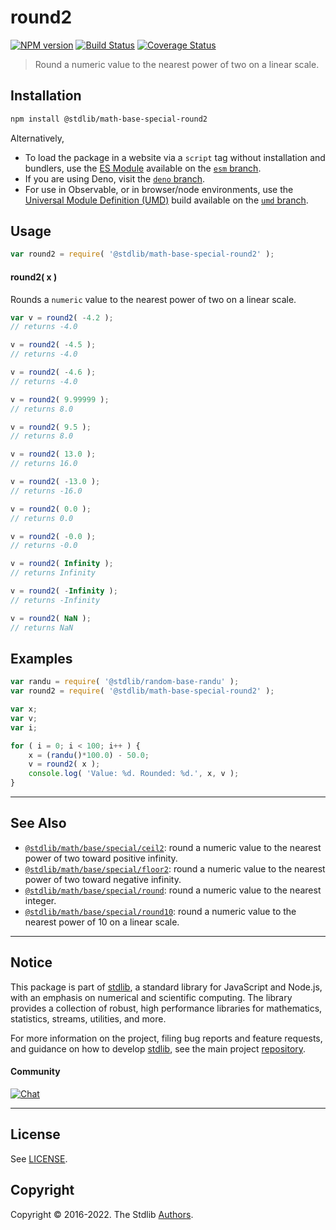 <!--

@license Apache-2.0

Copyright (c) 2018 The Stdlib Authors.

Licensed under the Apache License, Version 2.0 (the "License");
you may not use this file except in compliance with the License.
You may obtain a copy of the License at

   http://www.apache.org/licenses/LICENSE-2.0

Unless required by applicable law or agreed to in writing, software
distributed under the License is distributed on an "AS IS" BASIS,
WITHOUT WARRANTIES OR CONDITIONS OF ANY KIND, either express or implied.
See the License for the specific language governing permissions and
limitations under the License.

-->

# round2

[![NPM version][npm-image]][npm-url] [![Build Status][test-image]][test-url] [![Coverage Status][coverage-image]][coverage-url] <!-- [![dependencies][dependencies-image]][dependencies-url] -->

> Round a numeric value to the nearest power of two on a linear scale.

<section class="installation">

## Installation

```bash
npm install @stdlib/math-base-special-round2
```

Alternatively,

-   To load the package in a website via a `script` tag without installation and bundlers, use the [ES Module][es-module] available on the [`esm` branch][esm-url].
-   If you are using Deno, visit the [`deno` branch][deno-url].
-   For use in Observable, or in browser/node environments, use the [Universal Module Definition (UMD)][umd] build available on the [`umd` branch][umd-url].

</section>

<section class="usage">

## Usage

```javascript
var round2 = require( '@stdlib/math-base-special-round2' );
```

#### round2( x )

Rounds a `numeric` value to the nearest power of two on a linear scale.

```javascript
var v = round2( -4.2 );
// returns -4.0

v = round2( -4.5 );
// returns -4.0

v = round2( -4.6 );
// returns -4.0

v = round2( 9.99999 );
// returns 8.0

v = round2( 9.5 );
// returns 8.0

v = round2( 13.0 );
// returns 16.0

v = round2( -13.0 );
// returns -16.0

v = round2( 0.0 );
// returns 0.0

v = round2( -0.0 );
// returns -0.0

v = round2( Infinity );
// returns Infinity

v = round2( -Infinity );
// returns -Infinity

v = round2( NaN );
// returns NaN
```

</section>

<!-- /.usage -->

<section class="examples">

## Examples

<!-- eslint no-undef: "error" -->

```javascript
var randu = require( '@stdlib/random-base-randu' );
var round2 = require( '@stdlib/math-base-special-round2' );

var x;
var v;
var i;

for ( i = 0; i < 100; i++ ) {
    x = (randu()*100.0) - 50.0;
    v = round2( x );
    console.log( 'Value: %d. Rounded: %d.', x, v );
}
```

</section>

<!-- /.examples -->

<!-- Section for related `stdlib` packages. Do not manually edit this section, as it is automatically populated. -->

<section class="related">

* * *

## See Also

-   <span class="package-name">[`@stdlib/math/base/special/ceil2`][@stdlib/math/base/special/ceil2]</span><span class="delimiter">: </span><span class="description">round a numeric value to the nearest power of two toward positive infinity.</span>
-   <span class="package-name">[`@stdlib/math/base/special/floor2`][@stdlib/math/base/special/floor2]</span><span class="delimiter">: </span><span class="description">round a numeric value to the nearest power of two toward negative infinity.</span>
-   <span class="package-name">[`@stdlib/math/base/special/round`][@stdlib/math/base/special/round]</span><span class="delimiter">: </span><span class="description">round a numeric value to the nearest integer.</span>
-   <span class="package-name">[`@stdlib/math/base/special/round10`][@stdlib/math/base/special/round10]</span><span class="delimiter">: </span><span class="description">round a numeric value to the nearest power of 10 on a linear scale.</span>

</section>

<!-- /.related -->

<!-- Section for all links. Make sure to keep an empty line after the `section` element and another before the `/section` close. -->


<section class="main-repo" >

* * *

## Notice

This package is part of [stdlib][stdlib], a standard library for JavaScript and Node.js, with an emphasis on numerical and scientific computing. The library provides a collection of robust, high performance libraries for mathematics, statistics, streams, utilities, and more.

For more information on the project, filing bug reports and feature requests, and guidance on how to develop [stdlib][stdlib], see the main project [repository][stdlib].

#### Community

[![Chat][chat-image]][chat-url]

---

## License

See [LICENSE][stdlib-license].


## Copyright

Copyright &copy; 2016-2022. The Stdlib [Authors][stdlib-authors].

</section>

<!-- /.stdlib -->

<!-- Section for all links. Make sure to keep an empty line after the `section` element and another before the `/section` close. -->

<section class="links">

[npm-image]: http://img.shields.io/npm/v/@stdlib/math-base-special-round2.svg
[npm-url]: https://npmjs.org/package/@stdlib/math-base-special-round2

[test-image]: https://github.com/stdlib-js/math-base-special-round2/actions/workflows/test.yml/badge.svg
[test-url]: https://github.com/stdlib-js/math-base-special-round2/actions/workflows/test.yml

[coverage-image]: https://img.shields.io/codecov/c/github/stdlib-js/math-base-special-round2/main.svg
[coverage-url]: https://codecov.io/github/stdlib-js/math-base-special-round2?branch=main

<!--

[dependencies-image]: https://img.shields.io/david/stdlib-js/math-base-special-round2.svg
[dependencies-url]: https://david-dm.org/stdlib-js/math-base-special-round2/main

-->

[umd]: https://github.com/umdjs/umd
[es-module]: https://developer.mozilla.org/en-US/docs/Web/JavaScript/Guide/Modules

[deno-url]: https://github.com/stdlib-js/math-base-special-round2/tree/deno
[umd-url]: https://github.com/stdlib-js/math-base-special-round2/tree/umd
[esm-url]: https://github.com/stdlib-js/math-base-special-round2/tree/esm

[chat-image]: https://img.shields.io/gitter/room/stdlib-js/stdlib.svg
[chat-url]: https://gitter.im/stdlib-js/stdlib/

[stdlib]: https://github.com/stdlib-js/stdlib

[stdlib-authors]: https://github.com/stdlib-js/stdlib/graphs/contributors

[stdlib-license]: https://raw.githubusercontent.com/stdlib-js/math-base-special-round2/main/LICENSE

<!-- <related-links> -->

[@stdlib/math/base/special/ceil2]: https://github.com/stdlib-js/math-base-special-ceil2

[@stdlib/math/base/special/floor2]: https://github.com/stdlib-js/math-base-special-floor2

[@stdlib/math/base/special/round]: https://github.com/stdlib-js/math-base-special-round

[@stdlib/math/base/special/round10]: https://github.com/stdlib-js/math-base-special-round10

<!-- </related-links> -->

</section>

<!-- /.links -->
